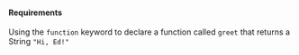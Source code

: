 #### Requirements

Using the `function` keyword to declare a function called `greet` that returns a String `"Hi, Ed!"`

